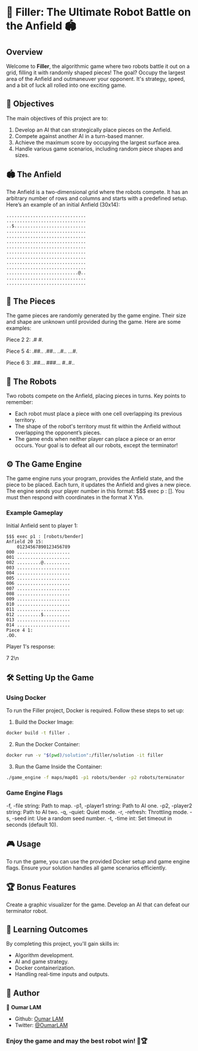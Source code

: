 # 🤖 Filler: The Ultimate Robot Battle on the Anfield 🏟️

## Overview

Welcome to **Filler**, the algorithmic game where two robots battle it out on a grid, filling it with randomly shaped pieces! The goal? Occupy the largest area of the Anfield and outmaneuver your opponent. It's strategy, speed, and a bit of luck all rolled into one exciting game.

## 🎯 Objectives

The main objectives of this project are to:
1. Develop an AI that can strategically place pieces on the Anfield.
2. Compete against another AI in a turn-based manner.
3. Achieve the maximum score by occupying the largest surface area.
4. Handle various game scenarios, including random piece shapes and sizes.

## 🏟️ The Anfield

The Anfield is a two-dimensional grid where the robots compete. It has an arbitrary number of rows and columns and starts with a predefined setup. Here’s an example of an initial Anfield (30x14):

```plaintext
..............................
..............................
..$...........................
..............................
..............................
..............................
..............................
..............................
..............................
..............................
..............................
...........................@..
..............................
..............................
```

## 🧩 The Pieces

The game pieces are randomly generated by the game engine. Their size and shape are unknown until provided during the game. Here are some examples:

Piece 2 2:
.#
#.

Piece 5 4:
.##..
.##..
..#..
...#.

Piece 6 3:
.##...
###...
#..#..

## 🤖 The Robots

Two robots compete on the Anfield, placing pieces in turns. Key points to remember:

- Each robot must place a piece with one cell overlapping its previous territory.
- The shape of the robot's territory must fit within the Anfield without overlapping the opponent’s pieces.
- The game ends when neither player can place a piece or an error occurs.
Your goal is to defeat all our robots, except the terminator!

## ⚙️ The Game Engine

The game engine runs your program, provides the Anfield state, and the piece to be placed. Each turn, it updates the Anfield and gives a new piece. The engine sends your player number in this format: $$$ exec p<number> : [<player path>]. You must then respond with coordinates in the format X Y\n.

### Example Gameplay

Initial Anfield sent to player 1:

```
$$$ exec p1 : [robots/bender]
Anfield 20 15:
    01234567890123456789
000 ....................
001 ....................
002 .........@..........
003 ....................
004 ....................
005 ....................
006 ....................
007 ....................
008 ....................
009 ....................
010 ....................
011 ....................
012 .........$..........
013 ....................
014 ....................
Piece 4 1:
.OO.
```

Player 1's response:

7 2\n

## 🛠️ Setting Up the Game

### Using Docker

To run the Filler project, Docker is required. Follow these steps to set up:

1. Build the Docker Image:

```bash
docker build -t filler .
```

2. Run the Docker Container:

```bash
docker run -v "$(pwd)/solution":/filler/solution -it filler
```

3. Run the Game Inside the Container:

```bash
./game_engine -f maps/map01 -p1 robots/bender -p2 robots/terminator
```

### Game Engine Flags

-f, -file string: Path to map.
-p1, -player1 string: Path to AI one.
-p2, -player2 string: Path to AI two.
-q, -quiet: Quiet mode.
-r, -refresh: Throttling mode.
-s, -seed int: Use a random seed number.
-t, -time int: Set timeout in seconds (default 10).

## 🎮 Usage

To run the game, you can use the provided Docker setup and game engine flags. Ensure your solution handles all game scenarios efficiently.

## 🏆 Bonus Features

Create a graphic visualizer for the game.
Develop an AI that can defeat our terminator robot.

## 🚀 Learning Outcomes

By completing this project, you'll gain skills in:

- Algorithm development.
- AI and game strategy.
- Docker containerization.
- Handling real-time inputs and outputs.

## 📜 Author

👤 **Oumar LAM**

- Github: [Oumar LAM](https://github.com/OumarLAM)
- Twitter: [@OumarLAM](https://twitter.com/oumarlam_fcb)

### Enjoy the game and may the best robot win! 🤖🏆